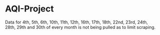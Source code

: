 # AQI-Project

 Data for 4th, 5th, 6th, 10th, 11th, 12th, 16th, 17th, 18th, 22nd, 23rd, 24th, 28th, 29th and 30th of every month is not being pulled as to limit scraping.
